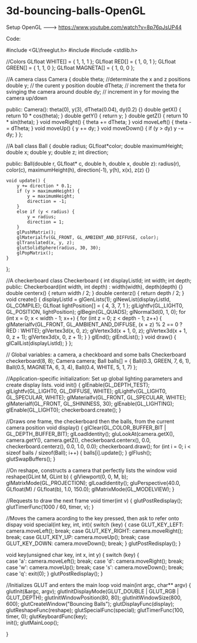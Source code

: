 # 3d-bouncing-balls-OpenGL

Setup OpenGL ---> https://www.youtube.com/watch?v=8p76pJsUP44



Code:

#include <GL\freeglut.h>
#include <cmath>
#include <stdlib.h>

//Colors
GLfloat WHITE[] = { 1, 1, 1 };
GLfloat RED[] = { 1, 0, 1 };
GLfloat GREEN[] = { 1, 1, 0 };
GLfloat MAGNETA[] = { 1, 0, 0 };

//A camera
class Camera {
	double theta; //determinate the x and z positions
	double y; // the curent y position
	double dTheta; // increment the theta for svinging the camera around
	double dy; // increment in y for moving the camera up/down

public:
	Camera():  theta(0), y(3), dTheta(0.04), dy(0.2) {}
	double getX() {
		return 10 * cos(theta);
	}
	double getY() {
		return y;
	}
	double getZ() {
		return 10 * sin(theta);
	}
	void moveRight() { theta += dTheta; }
	void moveLeft() { theta -= dTheta; }
	void moveUp() { y += dy; }
	void moveDown() { if (y > dy) y -= dy; }
};

//A ball
class Ball {
	double radius;
	GLfloat*color;
	double maximumHeight;
	double x;
	double y;
	double z;
	int direction;

public:
	Ball(double r, GLfloat* c, double h, double x, double z):
		radius(r), color(c), maximumHeight(h), direction(-1), y(h), x(x), z(z) {}

	void update() {
		y += direction * 0.1;
		if (y > maximumHeight) {
			y = maximumHeight;
			direction = -1;
		}
		else if (y < radius) {
			y = radius;
			direction = 1;
		}
		glPushMatrix();
		glMaterialfv(GL_FRONT, GL_AMBIENT_AND_DIFFUSE, color);
		glTranslated(x, y, z);
		glutSolidSphere(radius, 30, 30);
		glPopMatrix();
	}
};

//A checkerboard
class Checkerboard {
	int displayListId;
	int width;
	int depth;
public:
	Checkerboard(int width, int depth) : width(width), depth(depth) {}
	double centerx() { return width / 2; }
	double centerz() { return depth / 2; }
	void create() {
		displayListId = glGenLists(1);
		glNewList(displayListId, GL_COMPILE);
		GLfloat lightPosition[] = { 4, 3, 7, 1 };
		glLightfv(GL_LIGHT0, GL_POSITION, lightPosition);
		glBegin(GL_QUADS);
		glNormal3d(0, 1, 0);
		for (int x = 0; x < width - 1; x++) {
			for (int z = 0; z < depth - 1; z++) {
				glMaterialfv(GL_FRONT, GL_AMBIENT_AND_DIFFUSE,
					(x + z) % 2 == 0 ? RED : WHITE);
				glVertex3d(x, 0, z);
				glVertex3d(x + 1, 0, z);
				glVertex3d(x + 1, 0, z + 1);
				glVertex3d(x, 0, z + 1);
			}
		}
		glEnd();
		glEndList();
	}
	void draw()
	{
		glCallList(displayListId);
	}
};

// Global variables: a camera, a checkboard and some balls
Checkerboard checkerboard(8, 8);
Camera camera;
Ball balls[] = {
	Ball(0.3, GREEN, 7, 6, 1),
	Ball(0.5, MAGNETA, 6, 3, 4),
	Ball(0.4, WHITE, 5, 1, 7)
};

//Application-specific initialization: Set up global lighting parameters and create display lists.
void init() {
	glEnable(GL_DEPTH_TEST);
	glLightfv(GL_LIGHT0, GL_DIFFUSE, WHITE);
	glLightfv(GL_LIGHT0, GL_SPECULAR, WHITE);
	glMaterialfv(GL_FRONT, GL_SPECULAR, WHITE);
	glMaterialf(GL_FRONT, GL_SHININESS, 30);
	glEnable(GL_LIGHTING);
	glEnable(GL_LIGHT0);
	checkerboard.create();
}

//Draws one frame, the checkerboard then the balls, from the current camera position
void display() {
	glClear(GL_COLOR_BUFFER_BIT | GL_DEPTH_BUFFER_BIT);
	glLoadIdentity();
	gluLookAt(camera.getX(), camera.getY(), camera.getZ(), checkerboard.centerx(), 0.0, checkerboard.centerz(), 0.0, 1.0, 0.0);
	checkerboard.draw();
	for (int i = 0; i < sizeof balls / sizeof(Ball); i++) {
		balls[i].update();
	}
	glFlush();
	glutSwapBuffers();
}

//On reshape, constructs a camera that perfectly lists the window
void reshape(GLint M, GLint b) {
	glViewport(0, 0, M, b);
	glMatrixMode(GL_PROJECTION);
	glLoadIdentity();
	gluPerspective(40.0, GLfloat(M) / GLfloat(b), 1.0, 150.0);
	glMatrixMode(GL_MODELVIEW);
}

//Requests to draw the next frame
void timer(int v)
{
	glutPostRedisplay();
	glutTimerFunc(1000 / 60, timer, v);
}

//Moves the camera acording to the key pressed, then ask to refer onto dispay
void special(int key, int, int){
	switch (key)
	{
	case GLUT_KEY_LEFT: camera.moveLeft(); break;
	case GLUT_KEY_RIGHT: camera.moveRight(); break;
	case GLUT_KEY_UP: camera.moveUp(); break;
	case GLUT_KEY_DOWN: camera.moveDown(); break;
	}
	glutPostRedisplay();
}

void key(unsigned char key, int x, int y) {
	switch (key)
	{	
	case 'a': camera.moveLeft(); break;
	case 'd': camera.moveRight(); break;
	case 'w': camera.moveUp(); break;
	case 's': camera.moveDown(); break;
	case 'q': exit(0);
	}
	glutPostRedisplay();
}

//Initializes GLUT and enters the main loop
void main(int argc, char** argv) {
	glutInit(&argc, argv);
	glutInitDisplayMode(GLUT_DOUBLE | GLUT_RGB | GLUT_DEPTH);
	glutInitWindowPosition(80, 80);
	glutInitWindowSize(800, 600);
	glutCreateWindow("Bouncing Balls");
	glutDisplayFunc(display);
	glutReshapeFunc(reshape);
	glutSpecialFunc(special);
	glutTimerFunc(100, timer, 0);
	glutKeyboardFunc(key);	
	init();
	glutMainLoop();

}
